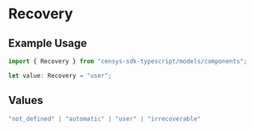 # Recovery

## Example Usage

```typescript
import { Recovery } from "censys-sdk-typescript/models/components";

let value: Recovery = "user";
```

## Values

```typescript
"not_defined" | "automatic" | "user" | "irrecoverable"
```